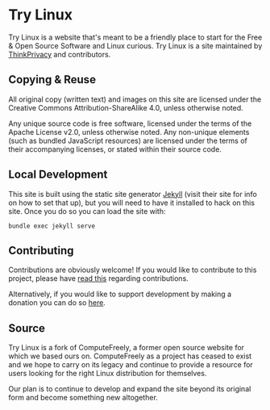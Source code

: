 # Try Linux

Try Linux is a website that's meant to be a friendly place to start for the Free & Open Source Software and Linux curious. Try Linux is a site maintained by [ThinkPrivacy](https://www.thinkprivacy.io) and contributors.

## Copying & Reuse

All original copy (written text) and images on this site are licensed under the Creative Commons Attribution-ShareAlike 4.0, unless otherwise noted.

Any unique source code is free software, licensed under the terms of the Apache License v2.0, unless otherwise noted. Any non-unique elements (such as bundled JavaScript resources) are licensed under the terms of their accompanying licenses, or stated within their source code.

## Local Development

This site is built using the static site generator [Jekyll](https://jekyllrb.com/) (visit their site for info on how to set that up), but you will need to have it installed to hack on this site. Once you do so you can load the site with:

	bundle exec jekyll serve

## Contributing

Contributions are obviously welcome! If you would like to contribute to this project, please have [read this](/CONTRIBUTING.md) regarding contributions.

Alternatively, if you would like to support development by making a donation you can do so [here](https://www.thinkprivacy.io/donate.html).

## Source

Try Linux is a fork of ComputeFreely, a former open source website for which we based ours on. ComputeFreely as a project has ceased to exist and we hope to carry on its legacy and continue to provide a resource for users looking for the right Linux distribution for themselves.

Our plan is to continue to develop and expand the site beyond its original form and become something new altogether.
